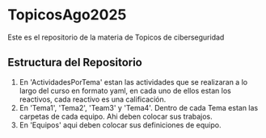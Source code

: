# TopicosAgo2025
Este es el repositorio de la materia de Topicos de ciberseguridad


## Estructura del Repositorio

1. En 'ActividadesPorTema' estan las actividades que se realizaran a lo largo del curso en formato yaml, en cada uno de ellos estan los reactivos, cada reactivo es una calificación.
2. En 'Tema1', 'Tema2', 'Team3' y 'Tema4'. Dentro de cada Tema estan las carpetas de cada equipo. Ahi deben colocar sus trabajos.
3. En 'Equipos' aqui deben colocar sus definiciones de equipo.


